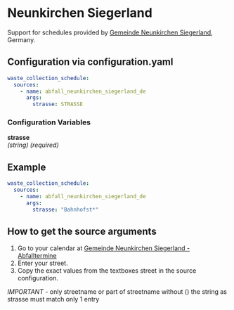 # Neunkirchen Siegerland

Support for schedules provided by [Gemeinde Neunkirchen Siegerland](https://www.neunkirchen-siegerland.de/), Germany.

## Configuration via configuration.yaml

```yaml
waste_collection_schedule:
  sources:
    - name: abfall_neunkirchen_siegerland_de
      args:
        strasse: STRASSE
```

### Configuration Variables

**strasse**  
*(string) (required)*

## Example

```yaml
waste_collection_schedule:
  sources:
    - name: abfall_neunkirchen_siegerland_de
      args:
        strasse: "Bahnhofst*"

```

## How to get the source arguments

1. Go to your calendar at [Gemeinde Neunkirchen Siegerland - Abfalltermine](https://www.neunkirchen-siegerland.de/Rathaus-Politik/B%C3%BCrgerservice/Abfalltermine/)
2. Enter your street.
3. Copy the exact values from the textboxes street in the source configuration. 

*IMPORTANT* - only streetname or part of streetname without ()
the string as strasse must match only 1 entry
